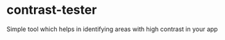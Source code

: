 contrast-tester
===============

Simple tool which helps in identifying areas with high contrast in your app
